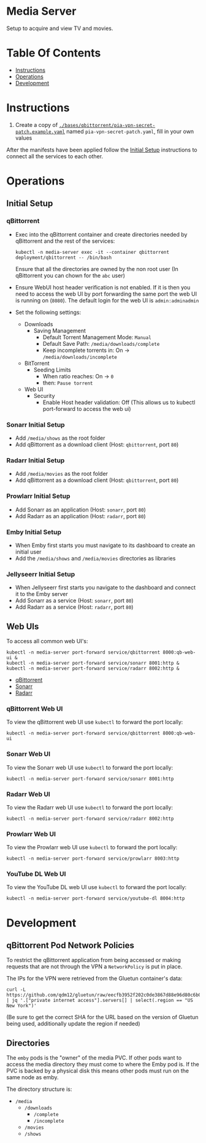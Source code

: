 # Media Server
Setup to acquire and view TV and movies.

# Table Of Contents
- [Instructions](#setup)
- [Operations](#operations)
- [Development](#development)

# Instructions
1. Create a copy of [`./bases/qbittorrent/pia-vpn-secret-patch.example.yaml`](./bases/qbittorrent/pia-vpn-secret-patch.example.yaml) named `pia-vpn-secret-patch.yaml`, fill in your own values

After the manifests have been applied follow the [Initial Setup](#initial-setup) instructions to connect all the services to each other.

# Operations
## Initial Setup
### qBittorrent
- Exec into the qBittorrent container and create directories needed by qBittorrent and the rest of the services:
  ```
  kubectl -n media-server exec -it --container qbittorrent deployment/qbittorrent -- /bin/bash
  ```

 

  Ensure that all the directories are owned by the non root user (In qBittorrent you can chown for the `abc` user)
- Ensure WebUI host header verification is not enabled. If it is then you need to access the web UI by port forwarding the same port the web UI is running on (`8080`). The default login for the web UI is `admin:adminadmin`
- Set the following settings:
  - Downloads
    - Saving Management
      - Default Torrent Management Mode: `Manual`
      - Default Save Path: `/media/downloads/complete`
      - Keep incomplete torrents in: On -> `/media/downloads/incomplete`
  - BitTorrent
    - Seeding Limits
      - When ratio reaches: On -> `0`
      - then: `Pause torrent`
  - Web UI
    - Security
      - Enable Host header validation: Off (This allows us to kubectl port-forward to access the web ui)


### Sonarr Initial Setup
- Add `/media/shows` as the root folder
- Add qBittorrent as a download client (Host: `qbittorrent`, port `80`)

### Radarr Initial Setup
- Add `/media/movies` as the root folder
- Add qBittorrent as a download client (Host: `qbittorrent`, port `80`)

### Prowlarr Initial Setup
- Add Sonarr as an application (Host: `sonarr`, port `80`)
- Add Radarr as an application (Host: `radarr`, port `80`)

### Emby Initial Setup
- When Emby first starts you must navigate to its dashboard to create an initial user
- Add the `/media/shows` and `/media/movies` directories as libraries

### Jellyseerr Initial Setup
- When Jellyseerr first starts you navigate to the dashboard and connect it to the Emby server
- Add Sonarr as a service  (Host: `sonarr`, port `80`)
- Add Radarr as a service (Host: `radarr`, port `80`)

## Web UIs
To access all common web UI's:

```
kubectl -n media-server port-forward service/qbittorrent 8000:qb-web-ui &
kubectl -n media-server port-forward service/sonarr 8001:http &
kubectl -n media-server port-forward service/radarr 8002:http &
```

- [qBittorrent](http://localhost:8000)
- [Sonarr](http://localhost:8001)
- [Radarr](http://localhost:8002)

### qBittorrent Web UI
To view the qBittorrent web UI use `kubectl` to forward the port locally:

```
kubectl -n media-server port-forward service/qbittorrent 8000:qb-web-ui
```

### Sonarr Web UI
To view the Sonarr web UI use `kubectl` to forward the port locally:

```
kubectl -n media-server port-forward service/sonarr 8001:http
```

### Radarr Web UI
To view the Radarr web UI use `kubectl` to forward the port locally:

```
kubectl -n media-server port-forward service/radarr 8002:http
```


### Prowlarr Web UI
To view the Prowlarr web UI use `kubectl` to forward the port locally:

```
kubectl -n media-server port-forward service/prowlarr 8003:http
```

### YouTube DL Web UI
To view the YouTube DL web UI use `kubectl` to forward the port locally:

```
kubectl -n media-server port-forward service/youtube-dl 8004:http
```

# Development
## qBittorrent Pod Network Policies
To restrict the qBittorrent application from being accessed or making requests that are not through the VPN a `NetworkPolicy` is put in place.

The IPs for the VPN were retrieved from the Gluetun container's data:

```
curl -L https://github.com/qdm12/gluetun/raw/eecfb3952f202c0de3867d88e96d80c6b0f48359/internal/storage/servers.json | jq '.["private internet access"].servers[] | select(.region == "US New York")'
```

(Be sure to get the correct SHA for the URL based on the version of Gluetun being used, additionally update the region if needed)

## Directories
The `emby` pods is the "owner" of the media PVC. If other pods want to access the media directory they must come to where the Emby pod is. If the PVC is backed by a physical disk this means other pods must run on the same node as emby.

The directory structure is:

- `/media`
  - `/downloads`
    - `/complete`
    - `/incomplete`
  - `/movies`
  - `/shows`